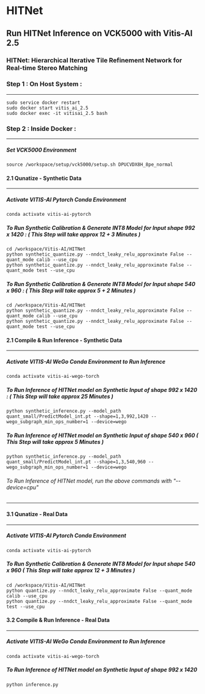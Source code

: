 # HITNet

## Run HITNet Inference on VCK5000 with Vitis-AI 2.5 

### HITNet: Hierarchical Iterative Tile Refinement Network for Real-time Stereo Matching


### Step 1 : On Host System : 
------------------------------------------------------------

```
sudo service docker restart 
sudo docker start vitis_ai_2.5 
sudo docker exec -it vitisai_2.5 bash
```

### Step 2 : Inside Docker : 
------------------------------------------------------------

##### Set VCK5000 Environment 

```
source /workspace/setup/vck5000/setup.sh DPUCVDX8H_8pe_normal
```

#### 2.1 Qunatize - Synthetic Data 
------------------------------------------------------------
##### Activate VITIS-AI Pytorch Conda Environment 
```
conda activate vitis-ai-pytorch 
```
##### To Run Synthetic Calibration & Generate INT8 Model for Input shape 992 x 1420 : ( This Step will take approx 12 + 3 Minutes ) 
```
cd /workspace/Vitis-AI/HITNet
python synthetic_quantize.py --nndct_leaky_relu_approximate False --quant_mode calib --use_cpu
python synthetic_quantize.py --nndct_leaky_relu_approximate False --quant_mode test --use_cpu  
```

##### To Run Synthetic Calibration & Generate INT8 Model for Input shape 540 x 960 : ( This Step will take approx 5 + 2 Minutes ) 
```
cd /workspace/Vitis-AI/HITNet
python synthetic_quantize.py --nndct_leaky_relu_approximate False --quant_mode calib --use_cpu 
python synthetic_quantize.py --nndct_leaky_relu_approximate False --quant_mode test --use_cpu 
```
#### 2.1 Compile & Run Inference  - Synthetic Data 
------------------------------------------------------------
##### Activate VITIS-AI WeGo Conda Environment to Run Inference 
```
conda activate vitis-ai-wego-torch 
```
##### To Run Inference of HITNet model on Synthetic Input of shape 992 x 1420 : ( This Step will take approx 25 Minutes )
```
python synthetic_inference.py --model_path quant_small/PredictModel_int.pt --shape=1,3,992,1420 --wego_subgraph_min_ops_number=1 --device=wego
```
##### To Run Inference of HITNet model on Synthetic Input of shape 540 x 960 ( This Step will take approx 5 Minutes )
```
python synthetic_inference.py --model_path quant_small/PredictModel_int.pt --shape=1,3,540,960 --wego_subgraph_min_ops_number=1 --device=wego
```

###### To Run Inference of HITNet model, run the above commands with "--device=cpu"
------------------------------------------------------------
#### 3.1 Qunatize - Real Data  
------------------------------------------------------------
##### Activate VITIS-AI Pytorch Conda Environment 
```
conda activate vitis-ai-pytorch 
```
##### To Run Synthetic Calibration & Generate INT8 Model for Input shape 540 x 960 ( This Step will take approx 12 + 3 Minutes ) 
```
cd /workspace/Vitis-AI/HITNet
python quantize.py --nndct_leaky_relu_approximate False --quant_mode calib --use_cpu
python quantize.py --nndct_leaky_relu_approximate False --quant_mode test --use_cpu  
```
#### 3.2 Compile & Run Inference  - Real Data 
------------------------------------------------------------
##### Activate VITIS-AI WeGo Conda Environment to Run Inference 
```
conda activate vitis-ai-wego-torch
```
##### To Run Inference of HITNet model on Synthetic Input of shape 992 x 1420
```
python inference.py 
```
